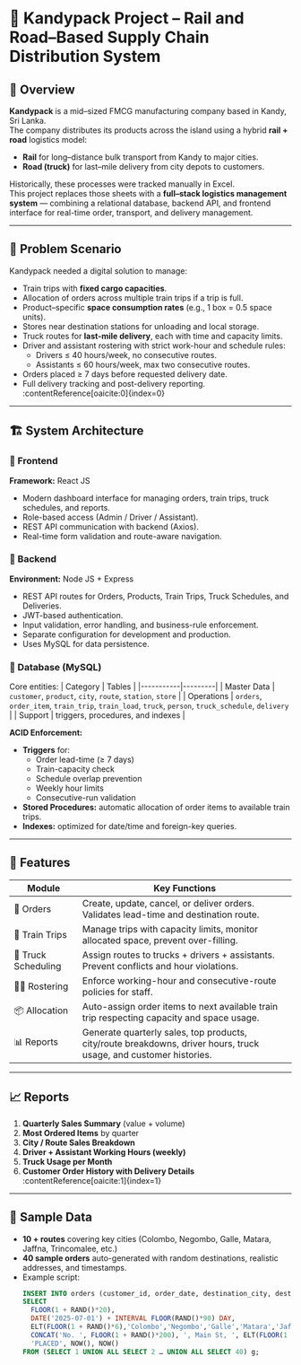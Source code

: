 # 🚚 Kandypack Project – Rail and Road–Based Supply Chain Distribution System

## 📖 Overview
**Kandypack** is a mid–sized FMCG manufacturing company based in Kandy, Sri Lanka.  
The company distributes its products across the island using a hybrid **rail + road** logistics model:
- **Rail** for long–distance bulk transport from Kandy to major cities.  
- **Road (truck)** for last–mile delivery from city depots to customers.

Historically, these processes were tracked manually in Excel.  
This project replaces those sheets with a **full–stack logistics management system** — combining a relational database, backend API, and frontend interface for real-time order, transport, and delivery management.

---

## 🧩 Problem Scenario
Kandypack needed a digital solution to manage:
- Train trips with **fixed cargo capacities**.  
- Allocation of orders across multiple train trips if a trip is full.  
- Product–specific **space consumption rates** (e.g., 1 box = 0.5 space units).  
- Stores near destination stations for unloading and local storage.  
- Truck routes for **last-mile delivery**, each with time and capacity limits.  
- Driver and assistant rostering with strict work-hour and schedule rules:
  - Drivers ≤ 40 hours/week, no consecutive routes.  
  - Assistants ≤ 60 hours/week, max two consecutive routes.  
- Orders placed ≥ 7 days before requested delivery date.  
- Full delivery tracking and post-delivery reporting.  
:contentReference[oaicite:0]{index=0}

---

## 🏗️ System Architecture

### 🔹 Frontend
**Framework:** React JS  
- Modern dashboard interface for managing orders, train trips, truck schedules, and reports.  
- Role-based access (Admin / Driver / Assistant).  
- REST API communication with backend (Axios).  
- Real-time form validation and route-aware navigation.

### 🔹 Backend
**Environment:** Node JS + Express  
- REST API routes for Orders, Products, Train Trips, Truck Schedules, and Deliveries.  
- JWT-based authentication.  
- Input validation, error handling, and business-rule enforcement.  
- Separate configuration for development and production.  
- Uses MySQL for data persistence.

### 🔹 Database (MySQL)
Core entities:
| Category | Tables |
|-----------|---------|
| Master Data | `customer`, `product`, `city`, `route`, `station`, `store` |
| Operations | `orders`, `order_item`, `train_trip`, `train_load`, `truck`, `person`, `truck_schedule`, `delivery` |
| Support | triggers, procedures, and indexes |

**ACID Enforcement:**
- **Triggers** for:
  - Order lead-time (≥ 7 days)  
  - Train-capacity check  
  - Schedule overlap prevention  
  - Weekly hour limits  
  - Consecutive-run validation  
- **Stored Procedures:** automatic allocation of order items to available train trips.  
- **Indexes:** optimized for date/time and foreign-key queries.

---

## 🚀 Features

| Module | Key Functions |
|---------|----------------|
| 🧾 Orders | Create, update, cancel, or deliver orders. Validates lead-time and destination route. |
| 🚆 Train Trips | Manage trips with capacity limits, monitor allocated space, prevent over-filling. |
| 🚚 Truck Scheduling | Assign routes to trucks + drivers + assistants. Prevent conflicts and hour violations. |
| 👨‍🔧 Rostering | Enforce working-hour and consecutive-route policies for staff. |
| 📦 Allocation | Auto-assign order items to next available train trip respecting capacity and space usage. |
| 📊 Reports | Generate quarterly sales, top products, city/route breakdowns, driver hours, truck usage, and customer histories. |

---

## 📈 Reports
1. **Quarterly Sales Summary** (value + volume)  
2. **Most Ordered Items** by quarter  
3. **City / Route Sales Breakdown**  
4. **Driver + Assistant Working Hours (weekly)**  
5. **Truck Usage per Month**  
6. **Customer Order History with Delivery Details**  
:contentReference[oaicite:1]{index=1}

---

## 🧮 Sample Data
- **10 + routes** covering key cities (Colombo, Negombo, Galle, Matara, Jaffna, Trincomalee, etc.)  
- **40 sample orders** auto-generated with random destinations, realistic addresses, and timestamps.  
- Example script:
  ```sql
  INSERT INTO orders (customer_id, order_date, destination_city, destination_address, status, created_at, updated_at)
  SELECT 
    FLOOR(1 + RAND()*20),
    DATE('2025-07-01') + INTERVAL FLOOR(RAND()*90) DAY,
    ELT(FLOOR(1 + RAND()*6),'Colombo','Negombo','Galle','Matara','Jaffna','Trincomalee'),
    CONCAT('No. ', FLOOR(1 + RAND()*200), ', Main St, ', ELT(FLOOR(1 + RAND()*6),'Colombo','Negombo','Galle','Matara','Jaffna','Trincomalee')),
    'PLACED', NOW(), NOW()
  FROM (SELECT 1 UNION ALL SELECT 2 … UNION ALL SELECT 40) g;

